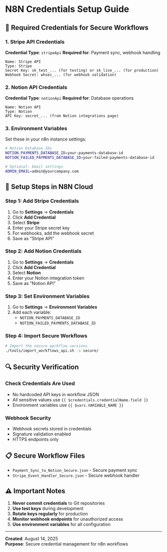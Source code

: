 # N8N Credentials Setup Guide

## 🔐 Required Credentials for Secure Workflows

### 1. Stripe API Credentials

**Credential Type**: `stripeApi`
**Required for**: Payment sync, webhook handling

```
Name: Stripe API
Type: Stripe
Secret Key: sk_test_... (for testing) or sk_live_... (for production)
Webhook Secret: whsec_... (for webhook validation)
```

### 2. Notion API Credentials

**Credential Type**: `notionApi`
**Required for**: Database operations

```
Name: Notion API
Type: Notion
API Key: secret_... (from Notion integrations page)
```

### 3. Environment Variables

Set these in your n8n instance settings:

```bash
# Notion Database IDs
NOTION_PAYMENTS_DATABASE_ID=your-payments-database-id
NOTION_FAILED_PAYMENTS_DATABASE_ID=your-failed-payments-database-id

# Optional: Email settings
ADMIN_EMAIL=admin@yourcompany.com
```

## 🚀 Setup Steps in N8N Cloud

### Step 1: Add Stripe Credentials
1. Go to **Settings** → **Credentials**
2. Click **Add Credential**
3. Select **Stripe**
4. Enter your Stripe secret key
5. For webhooks, add the webhook secret
6. Save as "Stripe API"

### Step 2: Add Notion Credentials
1. Go to **Settings** → **Credentials**
2. Click **Add Credential**
3. Select **Notion**
4. Enter your Notion integration token
5. Save as "Notion API"

### Step 3: Set Environment Variables
1. Go to **Settings** → **Environment Variables**
2. Add each variable:
   - `NOTION_PAYMENTS_DATABASE_ID`
   - `NOTION_FAILED_PAYMENTS_DATABASE_ID`

### Step 4: Import Secure Workflows
```bash
# Import the secure workflow versions
./tools/import_workflows_api.sh -s secure/
```

## 🔍 Security Verification

### Check Credentials Are Used
- No hardcoded API keys in workflow JSON
- All sensitive values use `{{ $credentials.credentialName.field }}`
- Environment variables use `{{ $vars.VARIABLE_NAME }}`

### Webhook Security
- Webhook secrets stored in credentials
- Signature validation enabled
- HTTPS endpoints only

## 📋 Secure Workflow Files

- `Payment_Sync_to_Notion_Secure.json` - Secure payment sync
- `Stripe_Event_Handler_Secure.json` - Secure webhook handler

## ⚠️ Important Notes

1. **Never commit credentials** to Git repositories
2. **Use test keys** during development
3. **Rotate keys regularly** for production
4. **Monitor webhook endpoints** for unauthorized access
5. **Use environment variables** for all configuration

---
**Created**: August 14, 2025  
**Purpose**: Secure credential management for n8n workflows
